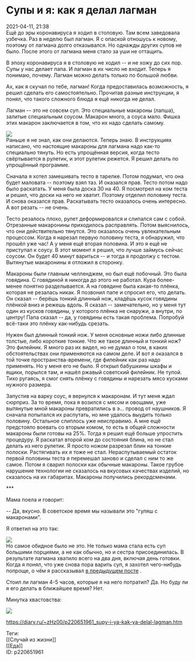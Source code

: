 Супы и я: как я делал лагман
=============================

   
 2021-04-11, 21:38   
  Ещё до эры коронавируса я ходил в столовую. Там всем заведовала узбечка. Раз в неделю был лагман. Я с опаской отношусь к новому, поэтому от лагмана долго отказывался. Но однажды других супов не было. После этого от лагмана меня стало за уши не оттащить.   
   
 В эпоху коронавируса я в столовую не ходил -- и не хожу до сих пор. Супы у нас делает папа. И лагман в их число не входит. Теперь я понимаю, почему. Лагман можно делать только по большой любви.   
   
 Ах, как я скучал по тебе, лагман! Когда предоставилась возможность, я решил сделать его самостоятельно. Прочитав разные инструкции, я понял, что такого сложного блюда я ещё никогда не делал.   
   
 Лагман -- это не совсем суп. Это специальные макароны (лапша), залитые специальным соусом. Макарон много, а соуса мало. Фишка этих макарон заключается в том, что их надо сделать самому.   
   
  ![](https://i.imgur.com/Aq1eY0m.jpg)    
 Раньше я не знал, как они делаются. Теперь знаю. В инструкциях написано, что настоящие макароны для лагмана надо как-то специально тянуть. Но есть упрощённая версия, когда тесто свёртывается в рулетик, и этот рулетик режется. Я решил делать по упрощённый программе.   
   
 Сначала я хотел замешивать тесто в тарелке. Потом подумал, что она будет маловата -- поэтому взял таз. И оказался прав. Тесто потом надо было раскатать. У меня была доска 30 на 40. Я посмотрел на ком теста и решил, что доски на него не хватит. Поэтому отделил половину теста. И снова оказался прав. Раскатывать тесто оказалось очень интересно. А вот резать -- не очень.   
   
 Тесто резалось плохо, рулет деформировался и слипался сам с собой. Отрезанные макаронины приходилось расправлять. Потом выяснилось, что они действительно тянутся. Это оказалось очень увлекательным процессом. Когда я нарезал первую половину теста, я обнаружил, что прошёл уже час! А у меня ещё вторая половина. И это я ещё не приступал к соусу. В этот момент я решил, что лучше займусь сейчас соусом. Он будет 40 минут вариться -- и тогда я продолжу с тестом. Вытянутые макаронины я отложил в сторонку.   
   
 Макароны были главным челленджем, но был ещё побочный. Это была говядина. С говядиной я никогда до этого не работал. Кура более-менее понятно разделывается. А на говядине была какая-то плёнка, которая не резалась никак. Я позвонил папе и спросил его, что делать. Он сказал -- берёшь тонкий длинный нож, кладёшь кусок говядины плёнкой вниз и режешь вдоль. Я сказал -- замечательно, но у меня тут один из кусков говядины, у которого плёнка не снаружи, а внутри, по центру! Папа сказал -- да, у говядины есть такая проблема. Попробуй всё-таки это плёнку как-нибудь срезать.   
   
 Нужен был длинный тонкий нож. У меня основные ножи либо длинные толстые, либо короткие тонкие. Что же такое длинный и тонкий нож? Это филейник. Я много раз их видел, но не думал о том, в каких обстоятельствах они применяются на самом деле. И вот я оказался в той точке пространства-времени, где филейник как раз надо применять. Но у меня его не было. Я открыл бабушкины шкафы и ящики, порылся там, и нашёл ржавый советский филейник. Не тупой. Тихо ругаясь, я смог снять плёнку с говядины и нарезать мясо кусками нужного размера.   
   
 Запустив на варку соус, я вернулся к макаронам. И тут меня ждал сюрприз. За то время, пока я возился с мясом и овощами, уже вытянутые мной макароны превратились в э... провод от наушников. Я сначала попытался их распутать, но мне удалось выудить только половину. Остальное слиплось уже неисправимо. А мне ещё предстояло воевать со вторым комом, то есть в общей сложности макароны были готовы на 25%. Тогда я решил ещё больше упростить процедуру. Я раскатал второй ком до состояния блина, но не стал делать из него рулетик. Я просто ножом разрезал блин на тонкие полоски. Растягивать их я тоже не стал. Нераспутываемый остаток первой половины теста я перемешал заново и сделал с ним то же самое. Потом я сварил полоски как обычные макароны. Такое грубое нарушение технологии не сказалось на вкусовых качествах изделий, но сказалось на их габаритах. Макароны получились рекордсменами.   
   
 \*\*\*   
   
 Мама поела и говорит:   
   
 -- Да, вкусно. В советское время мы называли это "гуляш с макаронами".   
   
 Я ответил на это так:   
   
  ![](https://i.imgur.com/EcdHxjr.jpg)    
 Но самое обидное было не это. Не только мама стала есть суп большими порциями, а не как обычно, но и сестра присоединилась. В результате лагмана хватило всего на два дня, включая день готовки. Когда я понял, что уже снова пора варить суп, я захотел чего-нибудь попроще, о чём я рассказывал  [в предыдущем посте](Супы%20и%20мама%20травма%20детства)  .   
   
 Стоил ли лагман 4-5 часов, которые я на него потратил? Да. Но буду ли я его делать в ближайшее время? Нет.   
   
 Минутка хвастовства:   
   
   [![](https://i.imgur.com/koUE3whl.jpg)](https://i.imgur.com/koUE3wh.jpg)     
    
 <https://diary.ru/~zHz00/p220651961_supy-i-ya-kak-ya-delal-lagman.htm>   
   
 Теги:   
 [[Случай из жизни]]   
 [[Еда]]   
 ID: p220651961
